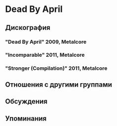 # Dead By April



## Дискография

### "Dead By April" 2009, Metalcore



### "Incomparable" 2011, Metalcore



### "Stronger (Compilation)" 2011, Metalcore




## Отношения с другими группами


## Обсуждения


## Упоминания

